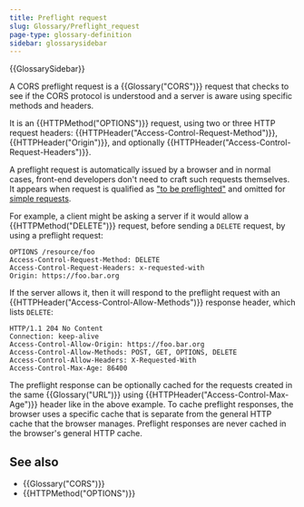 ```yaml
---
title: Preflight request
slug: Glossary/Preflight_request
page-type: glossary-definition
sidebar: glossarysidebar
---
```


{{GlossarySidebar}}

A CORS preflight request is a {{Glossary("CORS")}} request that checks to see if the CORS protocol is understood and a server is aware using specific methods and headers.

It is an {{HTTPMethod("OPTIONS")}} request, using two or three HTTP request headers: {{HTTPHeader("Access-Control-Request-Method")}}, {{HTTPHeader("Origin")}}, and optionally {{HTTPHeader("Access-Control-Request-Headers")}}.

A preflight request is automatically issued by a browser and in normal cases, front-end developers don't need to craft such requests themselves. It appears when request is qualified as ["to be preflighted"](/en-US/docs/Web/HTTP/CORS#preflighted_requests) and omitted for [simple requests](/en-US/docs/Web/HTTP/CORS#simple_requests).

For example, a client might be asking a server if it would allow a {{HTTPMethod("DELETE")}} request, before sending a `DELETE` request, by using a preflight request:

```http
OPTIONS /resource/foo
Access-Control-Request-Method: DELETE
Access-Control-Request-Headers: x-requested-with
Origin: https://foo.bar.org
```

If the server allows it, then it will respond to the preflight request with an {{HTTPHeader("Access-Control-Allow-Methods")}} response header, which lists `DELETE`:

```http
HTTP/1.1 204 No Content
Connection: keep-alive
Access-Control-Allow-Origin: https://foo.bar.org
Access-Control-Allow-Methods: POST, GET, OPTIONS, DELETE
Access-Control-Allow-Headers: X-Requested-With
Access-Control-Max-Age: 86400
```

The preflight response can be optionally cached for the requests created in the same {{Glossary("URL")}} using {{HTTPHeader("Access-Control-Max-Age")}} header like in the above example. To cache preflight responses, the browser uses a specific cache that is separate from the general HTTP cache that the browser manages. Preflight responses are never cached in the browser's general HTTP cache.

## See also

- {{Glossary("CORS")}}
- {{HTTPMethod("OPTIONS")}}
